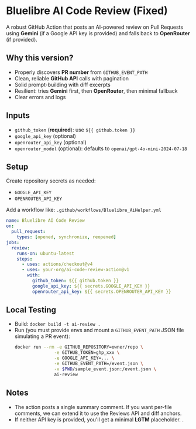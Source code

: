 # Bluelibre AI Code Review (Fixed)

A robust GitHub Action that posts an AI-powered review on Pull Requests using **Gemini** (if a Google API key is provided) and falls back to **OpenRouter** (if provided).

## Why this version?
- Properly discovers **PR number** from `GITHUB_EVENT_PATH`
- Clean, reliable **GitHub API** calls with pagination
- Solid prompt-building with diff excerpts
- Resilient: tries **Gemini** first, then **OpenRouter**, then minimal fallback
- Clear errors and logs

## Inputs
- `github_token` (**required**): use `${{ github.token }}`
- `google_api_key` (optional)
- `openrouter_api_key` (optional)
- `openrouter_model` (optional): defaults to `openai/gpt-4o-mini-2024-07-18`

## Setup
Create repository secrets as needed:
- `GOOGLE_API_KEY`
- `OPENROUTER_API_KEY`

Add a workflow like: `.github/workflows/Bluelibre_AiHelper.yml`

```yaml
name: Bluelibre AI Code Review
on:
  pull_request:
    types: [opened, synchronize, reopened]
jobs:
  review:
    runs-on: ubuntu-latest
    steps:
      - uses: actions/checkout@v4
      - uses: your-org/ai-code-review-action@v1
        with:
          github_token: ${{ github.token }}
          google_api_key: ${{ secrets.GOOGLE_API_KEY }}
          openrouter_api_key: ${{ secrets.OPENROUTER_API_KEY }}
```

## Local Testing
- Build: `docker build -t ai-review .`
- Run (you must provide envs and mount a `GITHUB_EVENT_PATH` JSON file simulating a PR event):
  ```bash
  docker run --rm -e GITHUB_REPOSITORY=owner/repo \
                 -e GITHUB_TOKEN=ghp_xxx \
                 -e GOOGLE_API_KEY=... \
                 -e GITHUB_EVENT_PATH=/event.json \
                 -v $PWD/sample_event.json:/event.json \
                 ai-review
  ```

## Notes
- The action posts a single summary comment. If you want per-file comments, we can extend it to use the Reviews API and diff anchors.
- If neither API key is provided, you'll get a minimal **LGTM** placeholder.
.
